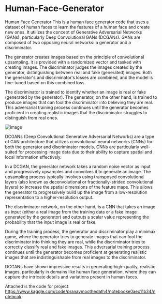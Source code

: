 # Human-Face-Generator
Human Face Generator This is a human face generator code that uses a dataset of human faces to learn the features of a human face and create new ones. It utilizes the concept of Generative Adversarial Networks (GANs), particularly Deep Convolutional GANs (DCGANs). GANs are composed of two opposing neural networks: a generator and a discriminator.

The generator creates images based on the principle of convolutional upsampling. It is provided with a randomized vector and tasked with creating images. The discriminator judges the images created by the generator, distinguishing between real and fake (generated) images. Both the generator's and discriminator's losses are combined, and the model is fine-tuned based on this combined loss.

The discriminator is trained to identify whether an image is real or fake (generated by the generator). The generator, on the other hand, is trained to produce images that can fool the discriminator into believing they are real. This adversarial training process continues until the generator becomes proficient in creating realistic images that the discriminator struggles to distinguish from real ones.

![image](https://github.com/user-attachments/assets/0c184780-a419-461e-b149-206ec7a69bb7)

DCGANs (Deep Convolutional Generative Adversarial Networks) are a type of GAN architecture that utilizes convolutional neural networks (CNNs) for both the generator and discriminator models. CNNs are particularly well-suited for processing image data due to their ability to capture spatial and local information effectively.

In a DCGAN, the generator network takes a random noise vector as input and progressively upsamples and convolves it to generate an image. The upsampling process typically involves using transposed convolutional layers (also known as deconvolutional or fractionally-strided convolutional layers) to increase the spatial dimensions of the feature maps. This allows the generator to progressively build up the image from a low-resolution representation to a higher-resolution output.

The discriminator network, on the other hand, is a CNN that takes an image as input (either a real image from the training data or a fake image generated by the generator) and outputs a scalar value representing the probability that the input image is real or fake.

During the training process, the generator and discriminator play a minimax game, where the generator tries to generate images that can fool the discriminator into thinking they are real, while the discriminator tries to correctly classify real and fake images. This adversarial training process continues until the generator becomes proficient at generating realistic images that are indistinguishable from real images to the discriminator.

DCGANs have shown impressive results in generating high-quality, realistic images, particularly in domains like human face generation, where they can capture the intricate details and variations present in human faces.

Attached is the code for project: https://www.kaggle.com/code/pranavmoothedath4/notebooke0aec11b34/notebook
